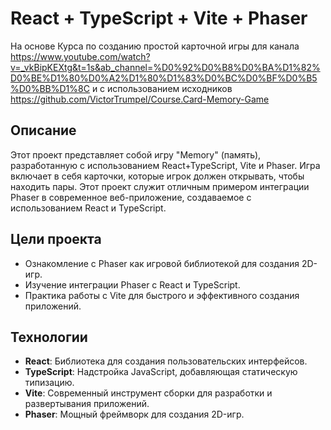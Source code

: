 # React + TypeScript + Vite + Phaser

На основе Курса по созданию простой карточной игры для канала https://www.youtube.com/watch?v=_vkBipKEXtg&t=1s&ab_channel=%D0%92%D0%B8%D0%BA%D1%82%D0%BE%D1%80%D0%A2%D1%80%D1%83%D0%BC%D0%BF%D0%B5%D0%BB%D1%8C
и с использованием исходников https://github.com/VictorTrumpel/Course.Card-Memory-Game
 
## Описание

Этот проект представляет собой игру "Memory" (память), разработанную с использованием React+TypeScript, Vite и Phaser. Игра включает в себя карточки, которые игрок должен открывать, чтобы находить пары. Этот проект служит отличным примером интеграции Phaser в современное веб-приложение, создаваемое с использованием React и TypeScript.

## Цели проекта

- Ознакомление с Phaser как игровой библиотекой для создания 2D-игр.
- Изучение интеграции Phaser с React и TypeScript.
- Практика работы с Vite для быстрого и эффективного создания приложений.

## Технологии

- **React**: Библиотека для создания пользовательских интерфейсов.
- **TypeScript**: Надстройка JavaScript, добавляющая статическую типизацию.
- **Vite**: Современный инструмент сборки для разработки и развертывания приложений.
- **Phaser**: Мощный фреймворк для создания 2D-игр.





